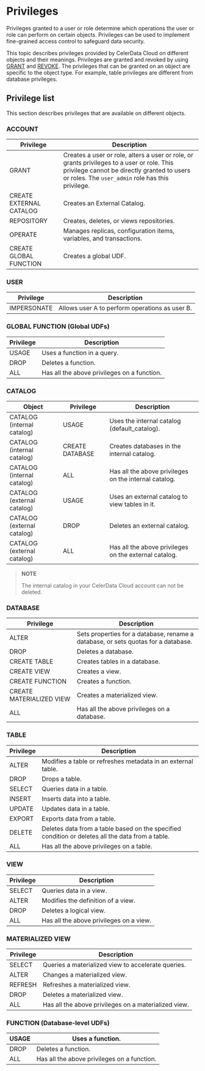 # Privileges

Privileges granted to a user or role determine which operations the user or role can perform on certain objects. Privileges can be used to implement fine-grained access control to safeguard data security.

This topic describes privileges provided by CelerData Cloud on different objects and their meanings. Privileges are granted and revoked by using [GRANT](../../sql-reference/sql-statements/account-management/GRANT.md) and [REVOKE](../../sql-reference/sql-statements/account-management/REVOKE.md). The privileges that can be granted on an object are specific to the object type. For example, table privileges are different from database privileges.

## Privilege list

This section describes privileges that are available on different objects.

### ACCOUNT

| Privilege               | Description                                                  |
| ----------------------- | ------------------------------------------------------------ |
| GRANT                   | Creates a user or role, alters a user or role, or grants privileges to a user or role. This privilege cannot be directly granted to users or roles. The `user_admin` role has this privilege. |
| CREATE EXTERNAL CATALOG | Creates an External Catalog.                                 |
| REPOSITORY              | Creates, deletes, or views repositories.                     |
| OPERATE                 | Manages replicas, configuration items, variables, and transactions. |
| CREATE GLOBAL FUNCTION  | Creates a global UDF.                                        |

### USER

| Privilege   | Description                                    |
| ----------- | ---------------------------------------------- |
| IMPERSONATE | Allows user A to perform operations as user B. |

### GLOBAL FUNCTION (Global UDFs)

| Privilege | Description                                 |
| --------- | ------------------------------------------- |
| USAGE     | Uses a function in a query.                 |
| DROP      | Deletes a function.                         |
| ALL       | Has all the above privileges on a function. |

### CATALOG

| Object                     | Privilege       | Description                                           |
| -------------------------- | --------------- | ----------------------------------------------------- |
| CATALOG (internal catalog) | USAGE           | Uses the internal catalog (default_catalog).          |
| CATALOG (internal catalog) | CREATE DATABASE | Creates databases in the internal catalog.            |
| CATALOG (internal catalog) | ALL             | Has all the above privileges on the internal catalog. |
| CATALOG (external catalog) | USAGE           | Uses an external catalog to view tables in it.        |
| CATALOG (external catalog) | DROP            | Deletes an external catalog.                          |
| CATALOG (external catalog) | ALL             | Has all the above privileges on the external catalog. |

> **NOTE**
>
> The internal catalog in your CelerData Cloud account can not be deleted.

### DATABASE

| Privilege                | Description                                                  |
| ------------------------ | ------------------------------------------------------------ |
| ALTER                    | Sets properties for a database, rename a database, or sets quotas for a database. |
| DROP                     | Deletes a database.                                          |
| CREATE TABLE             | Creates tables in a database.                                |
| CREATE VIEW              | Creates a view.                                              |
| CREATE FUNCTION          | Creates a function.                                          |
| CREATE MATERIALIZED VIEW | Creates a materialized view.                                 |
| ALL                      | Has all the above privileges on a database.                  |

### TABLE

| Privilege | Description                                                  |
| --------- | ------------------------------------------------------------ |
| ALTER     | Modifies a table or refreshes metadata in an external table. |
| DROP      | Drops a table.                                               |
| SELECT    | Queries data in a table.                                     |
| INSERT    | Inserts data into a table.                                   |
| UPDATE    | Updates data in a table.                                     |
| EXPORT    | Exports data from a table.                                   |
| DELETE    | Deletes data from a table based on the specified condition or deletes all the data from a table. |
| ALL       | Has all the above privileges on a table.                     |

### VIEW

| Privilege | Description                             |
| --------- | --------------------------------------- |
| SELECT    | Queries data in a view.                 |
| ALTER     | Modifies the definition of a view.      |
| DROP      | Deletes a logical view.                 |
| ALL       | Has all the above privileges on a view. |

### MATERIALIZED VIEW

| Privilege | Description                                          |
| --------- | ---------------------------------------------------- |
| SELECT    | Queries a materialized view to accelerate queries.   |
| ALTER     | Changes a materialized view.                         |
| REFRESH   | Refreshes a materialized view.                       |
| DROP      | Deletes a materialized view.                         |
| ALL       | Has all the above privileges on a materialized view. |

### FUNCTION (Database-level UDFs)

| USAGE | Uses a function.                            |
| ----- | ------------------------------------------- |
| DROP  | Deletes a function.                         |
| ALL   | Has all the above privileges on a function. |
